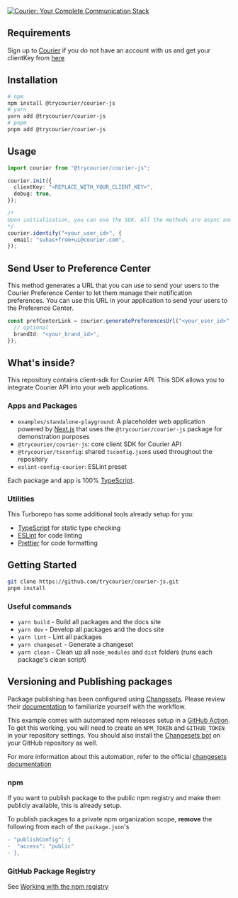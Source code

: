 [![Courier: Your Complete Communication Stack](https://www.courier.com/_next/image/?url=https%3A%2F%2Fimages.ctfassets.net%2Fz7iqk1q8njt4%2F1PZo9WNTdmoDoYH3yulXa0%2Fb10830f7bfb09af5e644a39ac3d20c41%2FCourierJS_header_alt2.png&w=1920&q=75)](https://courier.com)

## Requirements

Sign up to [Courier](https://app.courier.com/signup) if you do not have an account with us and get your clientKey from [here](https://app.courier.com/settings/api-keys)

## Installation

```sh
# npm
npm install @trycourier/courier-js
# yarn
yarn add @trycourier/courier-js
# pnpm
pnpm add @trycourier/courier-js
```

## Usage

```ts
import courier from "@trycourier/courier-js";

courier.init({
  clientKey: "<REPLACE_WITH_YOUR_CLIENT_KEY>",
  debug: true,
});

/*
Upon initialization, you can use the SDK. All the methods are async and return a Promise `user | identify` means that you are identifying a user with a unique id in Courier and optionally passing in some user attributes like email, phone, etc. so that you can reach out to your users on right channels of their choice.
*/
courier.identify("<your_user_id>", {
  email: "suhas+from+ui@courier.com",
});
```

## Send User to Preference Center

This method generates a URL that you can use to send your users to the Courier Preference Center to let them manage their notification preferences. You can use this URL in your application to send your users to the Preference Center.

```ts
const prefCenterLink = courier.generatePreferencesUrl("<your_user_id>", {
  // optional
  brandId: "<your_brand_id>",
});
```


## What's inside?

This repository contains client-sdk for Courier API. This SDK allows you to integrate Courier API into your web applications.

### Apps and Packages

- `examples/standalone-playground`: A placeholder web application powered by [Next.js](https://nextjs.org/) that uses the `@trycourier/courier-js` package for demonstration purposes
- `@trycourier/courier-js`: core client SDK for Courier API
- `@trycourier/tsconfig`: shared `tsconfig.json`s used throughout the repository
- `eslint-config-courier`: ESLint preset

Each package and app is 100% [TypeScript](https://www.typescriptlang.org/).

### Utilities

This Turborepo has some additional tools already setup for you:

- [TypeScript](https://www.typescriptlang.org/) for static type checking
- [ESLint](https://eslint.org/) for code linting
- [Prettier](https://prettier.io) for code formatting

## Getting Started

```sh
git clone https://github.com/trycourier/courier-js.git
pnpm install
```

### Useful commands

- `yarn build` - Build all packages and the docs site
- `yarn dev` - Develop all packages and the docs site
- `yarn lint` - Lint all packages
- `yarn changeset` - Generate a changeset
- `yarn clean` - Clean up all `node_modules` and `dist` folders (runs each package's clean script)

## Versioning and Publishing packages

Package publishing has been configured using [Changesets](https://github.com/changesets/changesets). Please review their [documentation](https://github.com/changesets/changesets#documentation) to familiarize yourself with the workflow.

This example comes with automated npm releases setup in a [GitHub Action](https://github.com/changesets/action). To get this working, you will need to create an `NPM_TOKEN` and `GITHUB_TOKEN` in your repository settings. You should also install the [Changesets bot](https://github.com/apps/changeset-bot) on your GitHub repository as well.

For more information about this automation, refer to the official [changesets documentation](https://github.com/changesets/changesets/blob/main/docs/automating-changesets.md)

### npm

If you want to publish package to the public npm registry and make them publicly available, this is already setup.

To publish packages to a private npm organization scope, **remove** the following from each of the `package.json`'s

```diff
- "publishConfig": {
-  "access": "public"
- },
```

### GitHub Package Registry

See [Working with the npm registry](https://docs.github.com/en/packages/working-with-a-github-packages-registry/working-with-the-npm-registry#publishing-a-package-using-publishconfig-in-the-packagejson-file)
